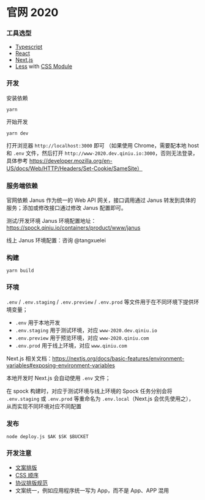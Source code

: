 # 官网 2020

### 工具选型

* [Typescript](https://www.typescriptlang.org/)
* [React](https://reactjs.org/)
* [Next.js](https://nextjs.org/)
* [Less](http://lesscss.org/) with [CSS Module](https://github.com/css-modules/css-modules)

### 开发

安装依赖

```shell
yarn
```

开始开发

```shell
yarn dev
```

打开浏览器 `http://localhost:3000` 即可
（如果使用 Chrome，需要配本地 host 和 `.env` 文件，然后打开 `http://www-2020.dev.qiniu.io:3000`，否则无法登录，
具体参考 https://developer.mozilla.org/en-US/docs/Web/HTTP/Headers/Set-Cookie/SameSite）

### 服务端依赖

官网依赖 Janus 作为统一的 Web API 网关，接口调用通过 Janus 转发到具体的服务；添加或修改接口通过修改 Janus 配置即可。

测试/开发环境 Janus 环境配置地址：https://spock.qiniu.io/containers/product/www/janus

线上 Janus 环境配置：咨询 @tangxuelei

### 构建

```shell
yarn build
```

### 环境

`.env` / `.env.staging` / `.env.preview` / `.env.prod` 等文件用于在不同环境下提供环境变量；

* `.env` 用于本地开发
* `.env.staging` 用于测试环境，对应 `www-2020.dev.qiniu.io`
* `.env.preview` 用于预览环境，对应 `www-2020.qiniu.com`
* `.env.prod` 用于线上环境，对应 `www.qiniu.com`

Next.js 相关文档：https://nextjs.org/docs/basic-features/environment-variables#exposing-environment-variables

本地开发时 Next.js 会自动使用 `.env` 文件；

在 spock 构建时，对应于测试环境与线上环境的 Spock 任务分别会将 `.env.staging` 或 `.env.prod` 等重命名为 `.env.local`（Next.js 会优先使用之），从而实现不同环境对应不同配置

### 发布

```shell
node deploy.js $AK $SK $BUCKET
```

### 开发注意

* [文案排版](https://github.com/sparanoid/chinese-copywriting-guidelines)
* [CSS 顺序](https://www.shejidaren.com/css-written-specifications.html)
* [协议排版规范](https://cf.qiniu.io/pages/viewpage.action?pageId=92196844)
* 文案统一，例如应用程序统一写为 App，而不是 App、APP 混用
